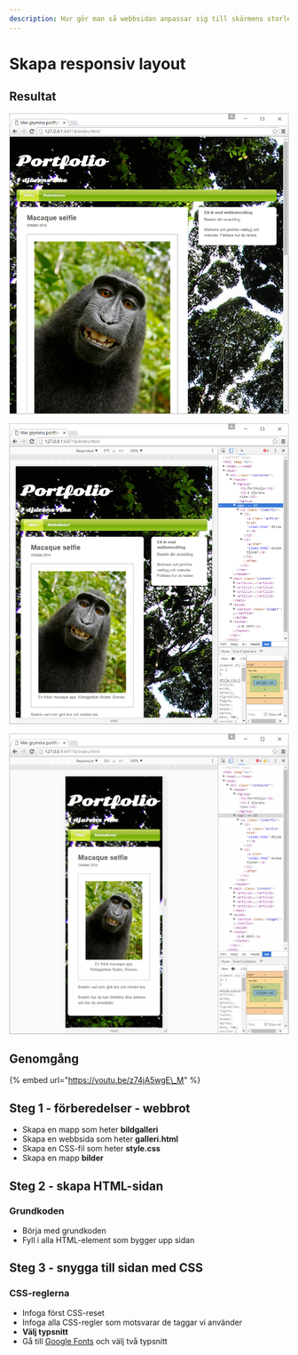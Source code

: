 ```yaml
---
description: Hur gör man så webbsidan anpassar sig till skärmens storlek.
---
```


# Skapa responsiv layout

## Resultat

![](../.gitbook/assets/image%20%2872%29.png)

![](../.gitbook/assets/image%20%2870%29.png)

![](../.gitbook/assets/image%20%2868%29.png)

## Genomgång

{% embed url="https://youtu.be/z74jA5wgE\_M" %}

## Steg 1 - förberedelser - webbrot

* Skapa en mapp som heter **bildgalleri**
* Skapa en webbsida som heter **galleri.html**
* Skapa en CSS-fil som heter **style.css**
* Skapa en mapp **bilder**

## Steg 2 - skapa HTML-sidan <a id="steg-2-skapa-html-sida"></a>

### Grundkoden

* Börja med grundkoden
* Fyll i alla HTML-element som bygger upp sidan

## **Steg 3 - snygga till sidan med CSS** <a id="steg-3-snygga-till-sidan-med-css"></a>

### CSS-reglerna <a id="css-reglerna"></a>

* Infoga först CSS-reset
* Infoga alla CSS-regler som motsvarar de taggar vi använder
* **Välj typsnitt**
* Gå till [Google Fonts](https://fonts.google.com) och välj två typsnitt

